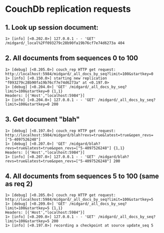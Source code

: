 CouchDb replication requests
============================

## 1. Look up session document:

    1> [info] [<0.202.0>] 127.0.0.1 - - 'GET' /midgard/_local%2Ff093279c28b90fa19b76cf7e74d6273a 404

## 2. All documents from sequences 0 to 100

    1> [debug] [<0.205.0>] couch_rep HTTP get request: http://localhost:5984/midgard/_all_docs_by_seq?limit=100&startkey=0
    1> [info] [<0.150.0>] starting new replication "f093279c28b90fa19b76cf7e74d6273a" at <0.197.0>
    1> [debug] [<0.204.0>] 'GET' /midgard/_all_docs_by_seq?limit=100&startkey=0 {1,1}
    Headers: [{'Host',"localhost:5984"}]
    1> [info] [<0.204.0>] 127.0.0.1 - - 'GET' /midgard/_all_docs_by_seq?limit=100&startkey=0 200

## 3. Get document "blah"

    1> [debug] [<0.197.0>] couch_rep HTTP get request: http://localhost:5984/midgard/blah?revs=true&latest=true&open_revs=["5-4097526248"]
    1> [debug] [<0.207.0>] 'GET' /midgard/blah?revs=true&latest=true&open_revs=["5-4097526248"] {1,1}
    Headers: [{'Host',"localhost:5984"}]
    1> [info] [<0.207.0>] 127.0.0.1 - - 'GET' /midgard/blah?revs=true&latest=true&open_revs=["5-4097526248"] 200

## 4. All documents from sequences 5 to 100 (same as req 2)

    1> [debug] [<0.205.0>] couch_rep HTTP get request: http://localhost:5984/midgard/_all_docs_by_seq?limit=100&startkey=5
    1> [debug] [<0.209.0>] 'GET' /midgard/_all_docs_by_seq?limit=100&startkey=5 {1,1}
    Headers: [{'Host',"localhost:5984"}]
    1> [info] [<0.209.0>] 127.0.0.1 - - 'GET' /midgard/_all_docs_by_seq?limit=100&startkey=5 200
    1> [info] [<0.197.0>] recording a checkpoint at source update_seq 5